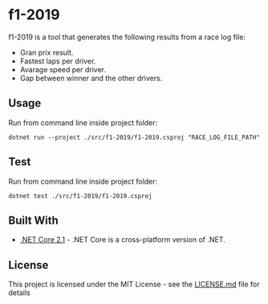 # f1-2019
f1-2019 is a tool that generates the following results from a race log file:
* Gran prix result.
* Fastest laps per driver.
* Avarage speed per driver.
* Gap between winner and the other drivers.

## Usage

Run from command line inside project folder:

```
dotnet run --project ./src/f1-2019/f1-2019.csproj "RACE_LOG_FILE_PATH"
```

## Test

Run from command line inside project folder:

```
dotnet test ./src/f1-2019/f1-2019.csproj
```

## Built With

* [.NET Core 2.1](https://dotnet.microsoft.com/download) - .NET Core is a cross-platform version of .NET.

## License

This project is licensed under the MIT License - see the [LICENSE.md](https://github.com/rene-araujo/f1-2019/blob/master/LICENSE.md) file for details
